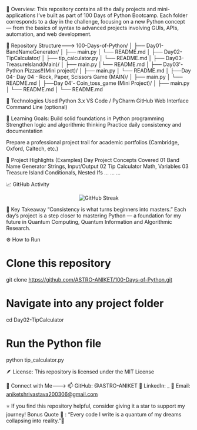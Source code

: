 🌟 Overview:
This repository contains all the daily projects and mini-applications I’ve built as part of 100 Days of Python Bootcamp.
Each folder corresponds to a day in the challenge, focusing on a new Python concept — from the basics of syntax to advanced projects involving GUIs, APIs, automation, and web development.

📂 Repository Structure--->
100-Days-of-Python/
│
├── Day01-BandNameGenerator/
│   ├── main.py
│   └── README.md
│
├── Day02-TipCalculator/
│   ├── tip_calculator.py
│   └── README.md
│
├── Day03-TreasureIsland(Main)/
│   ├── main.py
│└── README.md
│
├── Day03'- Python Pizzas!!(Mini project)/
│   ├── main.py
│   └── README.md
│
├──Day 04- Day 04 - Rock, Paper, Scissors Game (MAIN)/
│   ├── main.py
│   └── README.md
│
├──Day 04'- Coin_toss_game (Mini Project)/
│   ├── main.py
│   └── README.md
│
└── README.md

🚀 Technologies Used
Python 3.x
VS Code / PyCharm
GitHub Web Interface
Command Line (optional)

🎯 Learning Goals:
Build solid foundations in Python programming
Strengthen logic and algorithmic thinking
Practice daily consistency and documentation

Prepare a professional project trail for academic portfolios (Cambridge, Oxford, Caltech, etc.)

🧩 Project Highlights (Examples)
Day	Project	Concepts Covered
01	Band Name Generator	Strings, Input/Output
02	Tip Calculator	Math, Variables
03	Treasure Island	Conditionals, Nested Ifs
…	…	…

📈 GitHub Activity
<p align="center"> <img src="https://github-readme-streak-stats.herokuapp.com/?user=ASTRO-ANIKET&theme=tokyonight" alt="GitHub Streak"/> </p>
🧠 Key Takeaway
“Consistency is what turns beginners into masters.”
Each day’s project is a step closer to mastering Python — a foundation for my future in Quantum Computing, Quantum Information and Algorithmic Research.

⚙️ How to Run
# Clone this repository
git clone https://github.com/ASTRO-ANIKET/100-Days-of-Python.git

# Navigate into any project folder
cd Day02-TipCalculator

# Run the Python file
python tip_calculator.py

🪶 License: This repository is licensed under the MIT License

💬 Connect with Me--->
📫 GitHub: @ASTRO-ANIKET
💼 LinkedIn: _
📧 Email: aniketshrivastava200306@gmail.com

⭐ If you find this repository helpful, consider giving it a star to support my journey!
Bonus Quote 🌌 : “Every code I write is a quantum of my dreams collapsing into reality.”🌠



